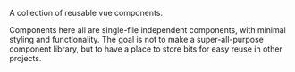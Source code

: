 A collection of reusable vue components.

Components here all are single-file independent components, with minimal
styling and functionality. The goal is not to make a super-all-purpose
component library, but to have a place to store bits for easy reuse in
other projects.

